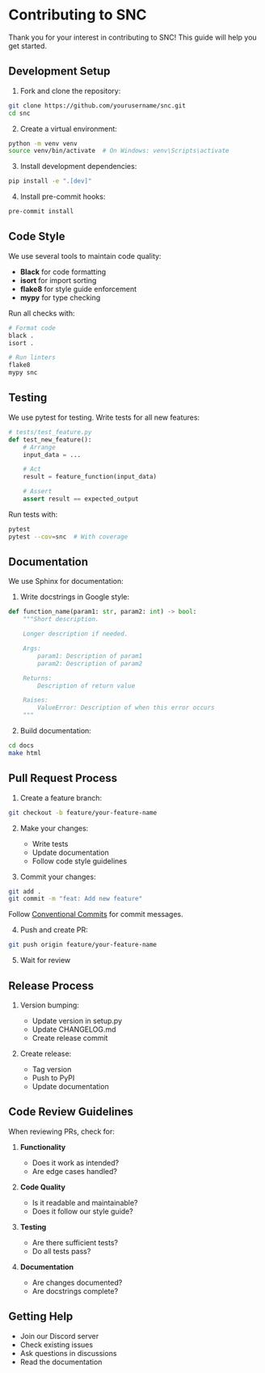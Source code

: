 # Contributing to SNC

Thank you for your interest in contributing to SNC! This guide will help you get started.

## Development Setup

1. Fork and clone the repository:

```bash
git clone https://github.com/yourusername/snc.git
cd snc
```

2. Create a virtual environment:

```bash
python -m venv venv
source venv/bin/activate  # On Windows: venv\Scripts\activate
```

3. Install development dependencies:

```bash
pip install -e ".[dev]"
```

4. Install pre-commit hooks:

```bash
pre-commit install
```

## Code Style

We use several tools to maintain code quality:

- **Black** for code formatting
- **isort** for import sorting
- **flake8** for style guide enforcement
- **mypy** for type checking

Run all checks with:

```bash
# Format code
black .
isort .

# Run linters
flake8
mypy snc
```

## Testing

We use pytest for testing. Write tests for all new features:

```python
# tests/test_feature.py
def test_new_feature():
    # Arrange
    input_data = ...

    # Act
    result = feature_function(input_data)

    # Assert
    assert result == expected_output
```

Run tests with:

```bash
pytest
pytest --cov=snc  # With coverage
```

## Documentation

We use Sphinx for documentation:

1. Write docstrings in Google style:

```python
def function_name(param1: str, param2: int) -> bool:
    """Short description.

    Longer description if needed.

    Args:
        param1: Description of param1
        param2: Description of param2

    Returns:
        Description of return value

    Raises:
        ValueError: Description of when this error occurs
    """
```

2. Build documentation:

```bash
cd docs
make html
```

## Pull Request Process

1. Create a feature branch:

```bash
git checkout -b feature/your-feature-name
```

2. Make your changes:

   - Write tests
   - Update documentation
   - Follow code style guidelines

3. Commit your changes:

```bash
git add .
git commit -m "feat: Add new feature"
```

Follow [Conventional Commits](https://www.conventionalcommits.org/) for commit messages.

4. Push and create PR:

```bash
git push origin feature/your-feature-name
```

5. Wait for review

## Release Process

1. Version bumping:

   - Update version in setup.py
   - Update CHANGELOG.md
   - Create release commit

2. Create release:
   - Tag version
   - Push to PyPI
   - Update documentation

## Code Review Guidelines

When reviewing PRs, check for:

1. **Functionality**

   - Does it work as intended?
   - Are edge cases handled?

2. **Code Quality**

   - Is it readable and maintainable?
   - Does it follow our style guide?

3. **Testing**

   - Are there sufficient tests?
   - Do all tests pass?

4. **Documentation**
   - Are changes documented?
   - Are docstrings complete?

## Getting Help

- Join our Discord server
- Check existing issues
- Ask questions in discussions
- Read the documentation
